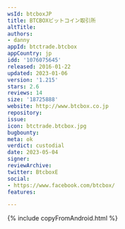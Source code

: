 ```yaml
---
wsId: btcboxJP
title: BTCBOXビットコイン取引所
altTitle: 
authors:
- danny
appId: btctrade.btcbox
appCountry: jp
idd: '1076075645'
released: 2016-01-22
updated: 2023-01-06
version: '1.215'
stars: 2.6
reviews: 14
size: '18725888'
website: http://www.btcbox.co.jp
repository: 
issue: 
icon: btctrade.btcbox.jpg
bugbounty: 
meta: ok
verdict: custodial
date: 2023-05-04
signer: 
reviewArchive: 
twitter: BtcboxE
social:
- https://www.facebook.com/btcbox/
features: 

---
```


{% include copyFromAndroid.html %}
